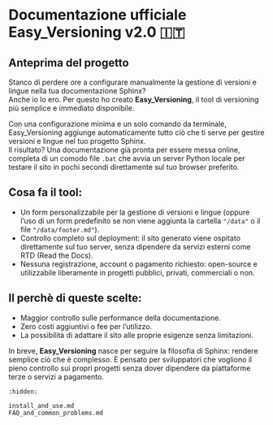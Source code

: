 # Documentazione ufficiale Easy_Versioning v2.0 🇮🇹

## Anteprima del progetto  

Stanco di perdere ore a configurare manualmente la gestione di versioni e lingue nella tua documentazione Sphinx?  
Anche io lo ero. Per questo ho creato **Easy_Versioning**, il tool di versioning più semplice e immediato disponibile.  

Con una configurazione minima e un solo comando da terminale, Easy_Versioning aggiunge automaticamente tutto ciò che ti serve per gestire versioni e lingue nel tuo progetto Sphinx.  
Il risultato? Una documentazione già pronta per essere messa online, completa di un comodo file `.bat` che avvia un server Python locale per testare il sito in pochi secondi direttamente sul tuo browser preferito.  

## Cosa fa il tool:  
 - Un form personalizzabile per la gestione di versioni e lingue (oppure l’uso di un form predefinito se non viene aggiunta la cartella `"/data"` o il file `"/data/footer.md"`).  
 - Controllo completo sul deployment: il sito generato viene ospitato direttamente sul tuo server, senza dipendere da servizi esterni come RTD (Read the Docs).  
 - Nessuna registrazione, account o pagamento richiesto: open-source e utilizzabile liberamente in progetti pubblici, privati, commerciali o non.  

## Il perchè di queste scelte:  
- Maggior controllo sulle performance della documentazione.  
- Zero costi aggiuntivi o fee per l’utilizzo.  
- La possibilità di adattare il sito alle proprie esigenze senza limitazioni.  

In breve, **Easy_Versioning** nasce per seguire la filosofia di Sphinx: rendere semplice ciò che è complesso. È pensato per sviluppatori che vogliono il pieno controllo sui propri progetti senza dover dipendere da piattaforme terze o servizi a pagamento.

```{toctree}
:hidden:

install_and_use.md
FAQ_and_common_problems.md
```